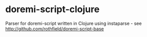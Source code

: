 doremi-script-clojure
=====================

Parser for doremi-script written in Clojure using instaparse - see http://github.com/rothfield/doremi-script-base
